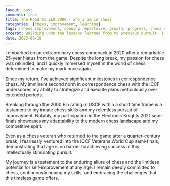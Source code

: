 ```yaml
---
layout: post
comments: true
title: The Road to ELO 2000 - who I am in chess
categories: [chess, improvement, learning]
tags: [chess improvement, opening repertoire, growth, progress, chess strategies]
excerpt: Building upon the lessons learned from my previous pursuit, I continue to push the boundaries of my chess understanding, exploring the unknown in openings and strategies.
date: 2023-09-18
---
```


I embarked on an extraordinary chess comeback in 2020 after a remarkable 25-year hiatus from the game. Despite the long break, my passion for chess was rekindled, and I quickly immersed myself in the world of chess, determined to make my mark once again.

Since my return, I've achieved significant milestones in correspondence chess. My imminent second norm in correspondence chess with the ICCF underscores my ability to strategize and execute plans meticulously over extended periods.

Breaking through the 2000 Elo rating in USCF within a short time frame is a testament to my innate chess skills and my relentless pursuit of improvement. Notably, my participation in the Electronic Knights 2021 semi-finals showcases my adaptability to the modern chess landscape and my competitive spirit.

Even as a chess veteran who returned to the game after a quarter-century break, I fearlessly ventured into the ICCF Veterans World Cup semi-finals, demonstrating that age is no barrier to achieving success in this intellectually stimulating pursuit.

My journey is a testament to the enduring allure of chess and the limitless potential for self-improvement at any age. I remain deeply committed to chess, continuously honing my skills, and embracing the challenges that this timeless game offers.

